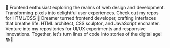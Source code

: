 🚀 Frontend enthusiast exploring the realms of web design and development. Transforming pixels into delightful user experiences. Check out my repos for HTML/CSS
🌟 Dreamer turned frontend developer, crafting interfaces that breathe life. HTML architect, CSS sculptor, and JavaScript enchanter. Venture into my repositories for UI/UX experiments and responsive innovations. Together, let's turn lines of code into stories of the digital age! 📚🎈
<!---
OxPowerP/OxPowerP is a ✨ special ✨ repository because its `README.md` (this file) appears on your GitHub profile.
You can click the Preview link to take a look at your changes.
--->
